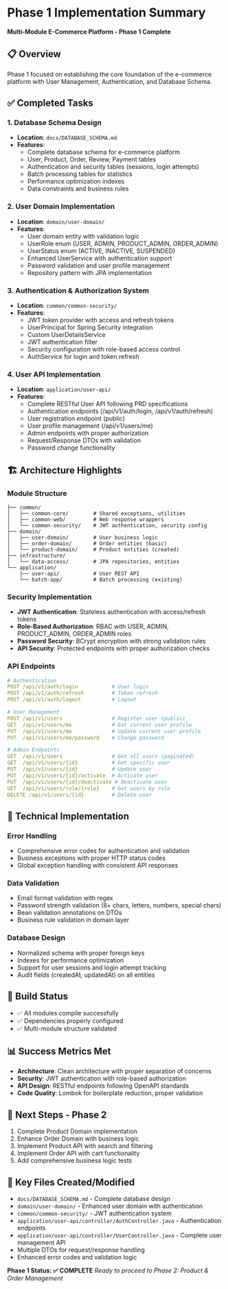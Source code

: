 # Phase 1 Implementation Summary
**Multi-Module E-Commerce Platform - Phase 1 Complete**

## 📋 Overview
Phase 1 focused on establishing the core foundation of the e-commerce platform with User Management, Authentication, and Database Schema.

## ✅ Completed Tasks

### 1. Database Schema Design
- **Location**: `docs/DATABASE_SCHEMA.md`
- **Features**:
  - Complete database schema for e-commerce platform
  - User, Product, Order, Review, Payment tables
  - Authentication and security tables (sessions, login attempts)
  - Batch processing tables for statistics
  - Performance optimization indexes
  - Data constraints and business rules

### 2. User Domain Implementation
- **Location**: `domain/user-domain/`
- **Features**:
  - User domain entity with validation logic
  - UserRole enum (USER, ADMIN, PRODUCT_ADMIN, ORDER_ADMIN)
  - UserStatus enum (ACTIVE, INACTIVE, SUSPENDED)
  - Enhanced UserService with authentication support
  - Password validation and user profile management
  - Repository pattern with JPA implementation

### 3. Authentication & Authorization System
- **Location**: `common/common-security/`
- **Features**:
  - JWT token provider with access and refresh tokens
  - UserPrincipal for Spring Security integration
  - Custom UserDetailsService
  - JWT authentication filter
  - Security configuration with role-based access control
  - AuthService for login and token refresh

### 4. User API Implementation
- **Location**: `application/user-api/`
- **Features**:
  - Complete RESTful User API following PRD specifications
  - Authentication endpoints (/api/v1/auth/login, /api/v1/auth/refresh)
  - User registration endpoint (public)
  - User profile management (/api/v1/users/me)
  - Admin endpoints with proper authorization
  - Request/Response DTOs with validation
  - Password change functionality

## 🏗️ Architecture Highlights

### Module Structure
```
├── common/
│   ├── common-core/        # Shared exceptions, utilities
│   ├── common-web/         # Web response wrappers
│   └── common-security/    # JWT authentication, security config
├── domain/
│   ├── user-domain/        # User business logic
│   ├── order-domain/       # Order entities (basic)
│   └── product-domain/     # Product entities (created)
├── infrastructure/
│   └── data-access/        # JPA repositories, entities
└── application/
    ├── user-api/           # User REST API
    └── batch-app/          # Batch processing (existing)
```

### Security Implementation
- **JWT Authentication**: Stateless authentication with access/refresh tokens
- **Role-Based Authorization**: RBAC with USER, ADMIN, PRODUCT_ADMIN, ORDER_ADMIN roles
- **Password Security**: BCrypt encryption with strong validation rules
- **API Security**: Protected endpoints with proper authorization checks

### API Endpoints
```yaml
# Authentication
POST /api/v1/auth/login           # User login
POST /api/v1/auth/refresh         # Token refresh
POST /api/v1/auth/logout          # Logout

# User Management
POST /api/v1/users                # Register user (public)
GET  /api/v1/users/me             # Get current user profile
PUT  /api/v1/users/me             # Update current user profile
PUT  /api/v1/users/me/password    # Change password

# Admin Endpoints
GET  /api/v1/users                # Get all users (paginated)
GET  /api/v1/users/{id}           # Get specific user
PUT  /api/v1/users/{id}           # Update user
PUT  /api/v1/users/{id}/activate  # Activate user
PUT  /api/v1/users/{id}/deactivate # Deactivate user
GET  /api/v1/users/role/{role}    # Get users by role
DELETE /api/v1/users/{id}         # Delete user
```

## 🔧 Technical Implementation

### Error Handling
- Comprehensive error codes for authentication and validation
- Business exceptions with proper HTTP status codes
- Global exception handling with consistent API responses

### Data Validation
- Email format validation with regex
- Password strength validation (8+ chars, letters, numbers, special chars)
- Bean validation annotations on DTOs
- Business rule validation in domain layer

### Database Design
- Normalized schema with proper foreign keys
- Indexes for performance optimization
- Support for user sessions and login attempt tracking
- Audit fields (createdAt, updatedAt) on all entities

## 🧪 Build Status
- ✅ All modules compile successfully
- ✅ Dependencies properly configured
- ✅ Multi-module structure validated

## 📊 Success Metrics Met
- **Architecture**: Clean architecture with proper separation of concerns
- **Security**: JWT authentication with role-based authorization
- **API Design**: RESTful endpoints following OpenAPI standards
- **Code Quality**: Lombok for boilerplate reduction, proper validation

## 🚀 Next Steps - Phase 2
1. Complete Product Domain implementation
2. Enhance Order Domain with business logic
3. Implement Product API with search and filtering
4. Implement Order API with cart functionality
5. Add comprehensive business logic tests

## 🔗 Key Files Created/Modified
- `docs/DATABASE_SCHEMA.md` - Complete database design
- `domain/user-domain/` - Enhanced user domain with authentication
- `common/common-security/` - JWT authentication system
- `application/user-api/controller/AuthController.java` - Authentication endpoints
- `application/user-api/controller/UserController.java` - Complete user management API
- Multiple DTOs for request/response handling
- Enhanced error codes and validation logic

**Phase 1 Status: ✅ COMPLETE**
*Ready to proceed to Phase 2: Product & Order Management*